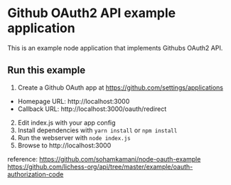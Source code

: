 # Github OAuth2 API example application

This is an example node application that implements Githubs OAuth2 API.

## Run this example

1. Create a Github OAuth app at https://github.com/settings/applications
  - Homepage URL: http://localhost:3000
  - Callback URL: http://localhost:3000/oauth/redirect
2. Edit index.js with your app config
3. Install dependencies with `yarn install` or `npm install`
4. Run the webserver with `node index.js`
5. Browse to http://localhost:3000

reference:
https://github.com/sohamkamani/node-oauth-example
https://github.com/lichess-org/api/tree/master/example/oauth-authorization-code